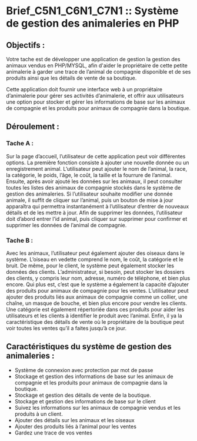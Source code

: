 # Brief_C5N1_C6N1_C7N1 :: Système de gestion des animaleries en PHP

## Objectifs : 

Votre tache est de développer une application de gestion la gestion des animaux vendus en PHP/MYSQL, afin d'aider le propriétaire de cette petite animalerie à garder une trace de l’animal de compagnie disponible et de ses produits ainsi que les détails de vente de sa boutique. 

Cette application doit fournir une interface web à un propriétaire d’animalerie pour gérer ses activités d’animalerie, et offrir aux utilisateurs une option pour stocker et gérer les informations de base sur les animaux de compagnie et les produits pour animaux de compagnie dans la boutique.

## Déroulement : 

### Tache A :

Sur la page d’accueil, l’utilisateur de cette application peut voir différentes options. La première fonction consiste à ajouter une nouvelle donnée ou un enregistrement animal. L’utilisateur peut ajouter le nom de l’animal, la race, la catégorie, le poids, l’âge, le coût, la taille et la fourrure de l’animal. Ensuite, après avoir ajouté les données sur les animaux, il peut consulter toutes les listes des animaux de compagnie stockés dans le système de gestion des animaleries. Si l’utilisateur souhaite modifier une donnée animale, il suffit de cliquer sur l’animal, puis un bouton de mise à jour apparaîtra qui permettra instantanément à l’utilisateur d’entrer de nouveaux détails et de les mettre à jour. Afin de supprimer les données, l’utilisateur doit d’abord entrer l’id animal, puis cliquer sur supprimer pour confirmer et supprimer les données de l’animal de compagnie.

### Tache B : 

Avec les animaux, l’utilisateur peut également ajouter des oiseaux dans le système. L’oiseau en vedette comprend le nom, le coût, la catégorie et le bruit. De même, pour le client, le système peut également stocker les données des clients. L’administrateur, si besoin, peut stocker les dossiers des clients, y compris leur nom, adresse, numéro de téléphone, et bien plus encore. Qui plus est, c’est que le système a également la capacité d’ajouter des produits pour animaux de compagnie pour les ventes. L’utilisateur peut ajouter des produits liés aux animaux de compagnie comme un collier, une chaîne, un masque de bouche, et bien plus encore pour vendre les clients. Une catégorie est également répertoriée dans ces produits pour aider les utilisateurs et les clients à identifier le produit avec l’animal. Enfin, il ya la caractéristique des détails de vente où le propriétaire de la boutique peut voir toutes les ventes qu’il a faites jusqu’à ce jour.

## Caractéristiques du système de gestion des animaleries :
* Système de connexion avec protection par mot de passe
* Stockage et gestion des informations de base sur les animaux de compagnie et les produits pour animaux de compagnie dans la boutique.
* Stockage et gestion des détails de vente de la boutique.
* Stockage et gestion des informations de base sur le client
* Suivez les informations sur les animaux de compagnie vendus et les produits à un client.
* Ajouter des détails sur les animaux et les oiseaux
* Ajouter des produits liés à l’animal pour les ventes
* Gardez une trace de vos ventes





